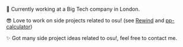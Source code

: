 🦦 Currently working at a Big Tech company in London.

😎 Love to work on side projects related to osu! (see [Rewind](https://github.com/abstrakt8/rewind) and [pp-calculator](https://chrome.google.com/webstore/detail/pp-calculator/eoelpnjffjkdmfhfinfbgiejnbgihpdn))

✨ Got many side project ideas related to osu!, feel free to contact me.
